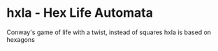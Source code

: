 # hxla - Hex Life Automata 

Conway's game of life with a twist, instead of squares hxla is based on hexagons 
